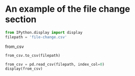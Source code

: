<!-- markdownlint-disable MD033 -->

# An example of the file change section

<section-start>

```python
from IPython.display import display
filepath = 'file-change.csv'
```

</section-start>

<section-live>

<variable-table>from_csv</variable-table>

```python
from_csv.to_csv(filepath)
```

</section-live>

<section-filechange paths="[filepath]">

```python
from_csv = pd.read_csv(filepath, index_col=0)
display(from_csv)
```

</section-filechange>